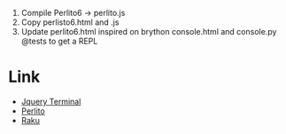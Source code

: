 
1. Compile Perlito6 -> perlito.js
2. Copy perlisto6.html and .js
3. Update perlito6.html inspired on brython console.html and console.py @tests to get a REPL



# Link

* [Jquery Terminal](https://terminal.jcubic.pl/)
* [Perlito](https://github.com/fglock/Perlito)
* [Raku](https://raku.org/)
